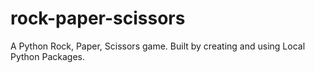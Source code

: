 # rock-paper-scissors
A Python Rock, Paper, Scissors game. Built by creating and using Local Python Packages.  
